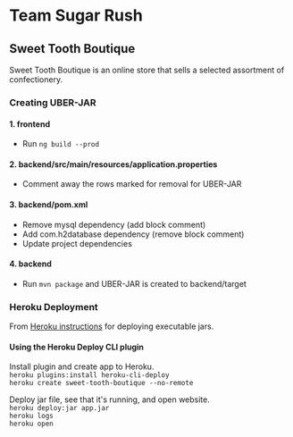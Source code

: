 # Team Sugar Rush
## Sweet Tooth Boutique
Sweet Tooth Boutique is an online store that sells a selected assortment of confectionery.
### Creating UBER-JAR
#### 1. frontend
 * Run `ng build --prod`
#### 2. backend/src/main/resources/application.properties
 * Comment away the rows marked for removal for UBER-JAR
#### 3. backend/pom.xml
 * Remove mysql dependency (add block comment)
 * Add com.h2database dependency (remove block comment)
 * Update project dependencies
#### 4. backend
 * Run `mvn package` and UBER-JAR is created to backend/target
### Heroku Deployment
From [Heroku instructions](https://devcenter.heroku.com/articles/deploying-executable-jar-files) for deploying executable jars.
#### Using the Heroku Deploy CLI plugin
Install plugin and create app to Heroku.  
`heroku plugins:install heroku-cli-deploy`  
`heroku create sweet-tooth-boutique --no-remote`

Deploy jar file, see that it's running, and open website.  
`heroku deploy:jar app.jar`  
`heroku logs`  
`heroku open`

